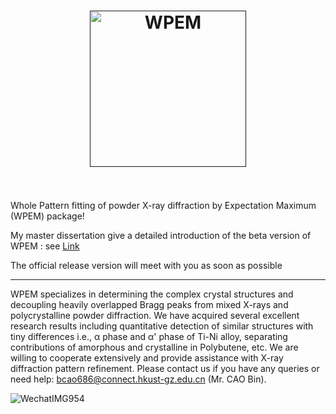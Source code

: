 
<h1 align="center">
  <a href=""><img src="https://github.com/Bin-Cao/WPEM/assets/86995074/3b05f104-364e-4cd2-9d21-f40b77e0ef10" alt="WPEM" width="250"></a>
  <br>
  <br>
</h1>

Whole Pattern fitting of powder X-ray diffraction by Expectation Maximum (WPEM) package!

My master dissertation give a detailed introduction of the beta version of WPEM : see [Link](https://github.com/Bin-Cao/MPhil_SHU)

The official release version will meet with you as soon as possible

---

WPEM specializes in determining the complex crystal structures and decoupling heavily overlapped Bragg peaks from mixed X-rays and polycrystalline powder diffraction. We have acquired several excellent research results including quantitative detection of similar structures with tiny differences i.e., α phase and α' phase of Ti-Ni alloy, separating contributions of amorphous and crystalline in Polybutene, etc. We are willing to cooperate extensively and provide assistance with X-ray diffraction pattern refinement. Please contact us if you have any queries or need help: bcao686@connect.hkust-gz.edu.cn (Mr. CAO Bin).



![WechatIMG954](https://github.com/Bin-Cao/WPEM/assets/86995074/65b44e3f-257b-4ea7-8b54-174a1359449f)
